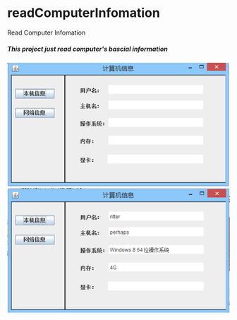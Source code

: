 # readComputerInfomation
Read Computer Infomation

##### This project just read computer's bascial information
![1](photo//1.png)
![1](photo//2.png)
